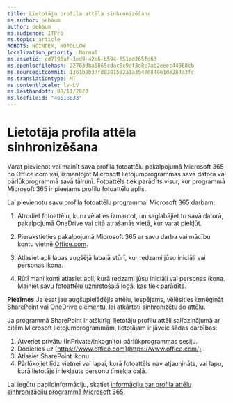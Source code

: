 ```yaml
---
title: Lietotāja profila attēla sinhronizēšana
ms.author: pebaum
author: pebaum
ms.audience: ITPro
ms.topic: article
ROBOTS: NOINDEX, NOFOLLOW
localization_priority: Normal
ms.assetid: cd7196af-3ed9-42e6-b594-f51ad265fd63
ms.openlocfilehash: 22703dba5865cdac6c9df3e8c7ab2eeec44968cb
ms.sourcegitcommit: 1361b2b37fd0201502a1a3547084961de284a3fc
ms.translationtype: MT
ms.contentlocale: lv-LV
ms.lasthandoff: 08/11/2020
ms.locfileid: "46616833"
---
```

# <a name="sync-a-users-profile-picture"></a>Lietotāja profila attēla sinhronizēšana

Varat pievienot vai mainīt sava profila fotoattēlu pakalpojumā Microsoft 365 no Office.com vai, izmantojot Microsoft lietojumprogrammas savā datorā vai pārlūkprogrammā savā tālrunī. Fotoattēls tiek parādīts visur, kur programmā Microsoft 365 ir pieejams profilu fotoattēlu aplis.

Lai pievienotu savu profila fotoattēlu programmai Microsoft 365 darbam:

1. Atrodiet fotoattēlu, kuru vēlaties izmantot, un saglabājiet to savā datorā, pakalpojumā OneDrive vai citā atrašanās vietā, kur varat piekļūt.

2. Pierakstieties pakalpojumā Microsoft 365 ar savu darba vai mācību kontu vietnē [Office.com](https://www.office.com).

3. Atlasiet apli lapas augšējā labajā stūrī, kur redzami jūsu iniciāļi vai personas ikona.

4. Rūtī mani konti atlasiet apli, kurā redzami jūsu iniciāļi vai personas ikona. Mainiet savu fotoattēlu uznirstošajā logā, kas tiek parādīts.

**Piezīmes** Ja esat jau augšupielādējis attēlu, iespējams, vēlēsities izmēģināt SharePoint vai OneDrive elementu, lai atkārtoti sinhronizētu šo attēlu.

Ja programmā SharePoint ir atšķirīgi lietotāju profilu attēli salīdzinājumā ar citām Microsoft lietojumprogrammām, lietotājam ir jāveic šādas darbības:

1. Atveriet privātu (InPrivate/inkognito) pārlūkprogrammas sesiju.
2. Dodieties uz [https://www.office.com](https://www.office.com/) .
3. Atlasiet SharePoint ikonu.
4. Pārlūkojiet līdz vietnei vai lapai, kurā fotoattēls nav atjaunināts, vai lapu, kurā lietotājs ir iekļauts personu tīmekļa daļā.

Lai iegūtu papildinformāciju, skatiet [informāciju par profila attēlu sinhronizāciju programmā Microsoft 365](https://support.office.com/article/information-about-profile-picture-synchronization-in-office-365-20594d76-d054-4af4-a660-401133e3d48a).

